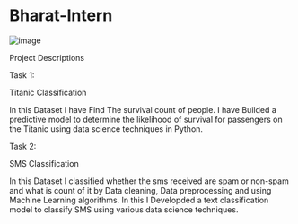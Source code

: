 # Bharat-Intern

![image](https://github.com/99-chetna/Bharat-Intern/assets/112334463/463bd611-9f78-4652-858d-c3a6ea714943)


Project Descriptions

Task 1:

Titanic Classification

In this Dataset I have Find The survival count of people. I have Builded a predictive model to determine the likelihood of survival for passengers on the Titanic using data science techniques
in Python.


Task 2:

SMS Classification

In this Dataset I classified whether the sms received are spam or non-spam and what is count of it by Data cleaning, Data preprocessing and using Machine Learning algorithms. In this I Developded a text classification model to classify SMS using various data science techniques.

